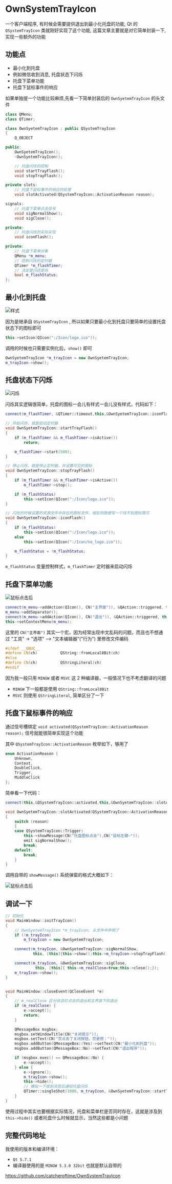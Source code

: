 # OwnSystemTrayIcon

一个客户端程序, 有时候会需要提供退出到最小化托盘的功能, Qt 的 `QSystemTrayIcon` 类就刚好实现了这个功能, 这篇文章主要就是对它简单封装一下,实现一些额外的功能 <!--more-->

## 功能点

- 最小化到托盘
- 例如微信收到消息, 托盘状态下闪烁
- 托盘下菜单功能
- 托盘下鼠标事件的响应

如果单独提一个功能比较麻烦,先看一下简单封装后的 `OwnSyetemTrayIcon` 的头文件

```C++
class QMenu;
class QTimer;

class OwnSyetemTrayIcon : public QSystemTrayIcon
{
    Q_OBJECT

public:
    OwnSyetemTrayIcon();
    ~OwnSyetemTrayIcon();

    // 托盘闪烁的控制
    void startTrayFlash();
    void stopTrayFlash();

private slots:
    // 托盘下鼠标事件的响应的处理
    void slotActivated(QSystemTrayIcon::ActivationReason reason);

signals:
    // 托盘下菜单点击信号
    void sigNormalShow();
    void sigClose();

private:
    // 托盘闪烁的实际实现
    void iconFlash();

private:
    // 托盘下菜单对象
    QMenu *m_menu;
    // 控制闪烁的定时器
    QTimer *m_flashTimer;
    // 决定是闪还是烁
    bool m_flashStatus;
};
```

## 最小化到托盘

![样式](./images/icon.png)

因为是继承自 `QSystemTrayIcon` , 所以如果只要最小化到托盘只要简单的设置托盘状态下的图标即可

```C++
this->setIcon(QIcon(":/Icon/logo.ico"));
```

调用的时候也只需要实例化后，`show()` 即可

```C++
OwnSyetemTrayIcon *m_trayIcon = new OwnSyetemTrayIcon;
m_trayIcon->show();
```

## 托盘状态下闪烁

![闪烁](./images/flash.gif)

闪烁其实逻辑很简单，托盘的图标一会儿有样式一会儿没有样式，代码如下：

```C++
connect(m_flashTimer, &QTimer::timeout,this,&OwnSyetemTrayIcon::iconFlash);

// 开始闪烁，就是启动定时器
void OwnSyetemTrayIcon::startTrayFlash()
{
    if (m_flashTimer && m_flashTimer->isActive())
        return;

    m_flashTimer->start(500);
}

// 停止闪烁，就是停止定时器，并设置可见的图标
void OwnSyetemTrayIcon::stopTrayFlash()
{
    if (m_flashTimer && m_flashTimer->isActive())
        m_flashTimer->stop();

    if (m_flashStatus)
        this->setIcon(QIcon(":/Icon/logo.ico"));
}

// 闪烁的时候设置的资源文件中存在的图标文件，相反则随便写一个找不到图标既可
void OwnSyetemTrayIcon::iconFlash()
{
    if (m_flashStatus)
        this->setIcon(QIcon(":/Icon/logo.ico"));
    else
        this->setIcon(QIcon(":/Icon/no_logo.ico"));

    m_flashStatus = !m_flashStatus;
}
```

`m_flashStatus` 变量控制样式，`m_flashTimer` 定时器来启动闪烁

## 托盘下菜单功能

![鼠标点击后](./images/menu.png)

```C++
connect(m_menu->addAction(QIcon(), CN("主界面")), &QAction::triggered, this, &OwnSyetemTrayIcon::sigNormalShow);
m_menu->addSeparator();
connect(m_menu->addAction(QIcon(), CN("退出")), &QAction::triggered, this, &OwnSyetemTrayIcon::sigClose);
this->setContextMenu(m_menu);
```

这里的 `CN("主界面")` 其实一个宏，因为经常出现中文乱码的问题，而且也不想通过 "工具" -> "选项" —> "文本编辑器"("行为") 里修改文件编码

```C++
#ifdef __GNUC__
#define CN(ch)          QString::fromLocal8Bit(ch)
#else
#define CN(ch)          QStringLiteral(ch)
#endif
```

因为我一般只用 `MINGW` 或者 `MSVC` 这 2 种编译器，一般情况下也不考虑翻译的问题

- `MINGW` 下一般都是使用 `QString::fromLocal8Bit`
- `MSVC` 则使用 `QStringLiteral`, 简单区分了一下

## 托盘下鼠标事件的响应

通过信号槽绑定 `void activated(QSystemTrayIcon::ActivationReason reason);` 信号就能很简单实现这个功能

其中 `QSystemTrayIcon::ActivationReason` 枚举如下，够用了

```C++
enum ActivationReason {
    Unknown,
    Context,
    DoubleClick,
    Trigger,
    MiddleClick
};
```

简单看一下代码：

```C++
connect(this,&QSystemTrayIcon::activated,this,&OwnSyetemTrayIcon::slotActivated);

void OwnSyetemTrayIcon::slotActivated(QSystemTrayIcon::ActivationReason reason)
{
    switch (reason)
    {
    case QSystemTrayIcon::Trigger:
        this->showMessage(CN("托盘图标点击"),CN("鼠标左键~"));
        emit sigNormalShow();
        break;
    default:
        break;
    }
}
```

调用自带的 `showMessage()` 系统弹窗的格式大概如下：

![鼠标点击后](./images/mouseclick.png)

## 调试一下

```C++
// 初始化
void MainWindow::initTrayIcon()
{
    // OwnSyetemTrayIcon *m_trayIcon; 头文件中声明了
    if (!m_trayIcon) 
        m_trayIcon = new OwnSyetemTrayIcon;

    connect(m_trayIcon, &OwnSyetemTrayIcon::sigNormalShow, 
            this, [this]{this->show();this->m_trayIcon->stopTrayFlash();});

    connect(m_trayIcon, &OwnSyetemTrayIcon::sigClose,
             this, [this]{ this->m_realClose=true;this->close();});
    m_trayIcon->show();
}


void MainWindow::closeEvent(QCloseEvent *e)
{
    // m_realClose 区分状态栏点击的退出和主界面下的退出
    if (m_realClose) {
        e->accept();
        return;
    }

    QMessageBox msgbox;
    msgbox.setWindowTitle(CN("关闭提示"));
    msgbox.setText(CN("您点击了关闭按钮，您是想："));
    msgbox.addButton(QMessageBox::Yes)->setText(CN("最小化到托盘"));
    msgbox.addButton(QMessageBox::No)->setText(CN("退出程序"));

    if (msgbox.exec() == QMessageBox::No) {
        e->accept();
    } else {
        e->ignore();
        m_trayIcon->show();
        this->hide();
        // 模拟一下收到消息后通知托盘闪烁
        QTimer::singleShot(1000, m_trayIcon, &OwnSyetemTrayIcon::startTrayFlash);
    }
}
```

使用过程中其实也要根据实际情况，托盘和菜单栏是否同时存在，这就是涉及到 `this->hide()` 或者托盘什么时候就显示，当然这些都是小问题

## 完整代码地址

我使用的版本和编译环境：

- `Qt 5.7.1`
- 编译器使用的是 `MINGW 5.3.0 32bit` 也就是默认自带的

<https://github.com/catcheroftime/OwnSystemTrayIcon>

